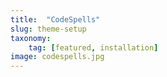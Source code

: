 ```yaml
---
title:  "CodeSpells"
slug: theme-setup
taxonomy:
    tag: [featured, installation]
image: codespells.jpg
---
```


